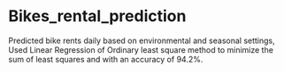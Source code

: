 # Bikes_rental_prediction
Predicted bike rents daily based on environmental and seasonal settings, Used Linear Regression of Ordinary least square method to minimize the sum of least squares and with an accuracy of 94.2%.
